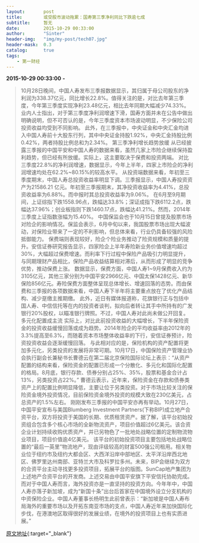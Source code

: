 ```yaml
---
layout:       post
title:        或受股市波动拖累：国寿第三季净利同比下跌逾七成
subtitle:     暂无
date:         2015-10-29 00:33:00
author:       "Sinter"
header-img:   "img/my-post/tech07.jpg"
header-mask:  0.3
catalog:      true
tags:
    - 第一财经
---
```


**2015-10-29 00:33:00**  **-**

> 10月28日晚间，中国人寿发布三季报数据显示，其归属于母公司股东的净利润为338.37亿元，同比增长22.8%。值得关注的是，对比去年第三季度，今年第三季度实现净利23.48亿元，相比去年同期大幅减少74.33%。
业内人士指出，对于第三季度净利润增速下滑，国寿方面并未在公告中做出明确说明，但不可否认的是，今年三季度资本市场波动明显，不少保险公司投资收益均受到不同影响。
此外，在三季报中，中央证金和中央汇金均进入中国人寿前十大股东行列，其中中央证金持股1.92%，中央汇金持股比例0.42%，两者持股比例总和为2.34%。
第三季净利增长趋势放缓
从已经披露三季报的中国平安和中国人寿的数据来看，虽然几家上市险企继续保持盈利趋势，但已经有所放缓。实际上，这主要取决于保费和投资两端。
对比三季度22.8%的净利润增速，数据显示，今年上半年，四家上市险企的净利润增速均处在62.2%~80.15%的较高水平。
从投资端数据来看，年初至三季度期末，中国人寿总投资收益率明显下调。三季报显示，中国人寿投资资产为21586.21 亿元。年初至三季报期末，其净投资收益率为4.41%，总投资收益率为6.88%。而中报时其总投资收益率为9.06%。
在6月至9月期间，上证综指下跌1558.96点，跌幅达33.8%；深证成指下跌6112.2点，跌幅达37.96%；创业板指则下跌1460.17点，跌幅达41.21%。然而，2014年三季度上证指数涨幅为15.40%。
中国保监会也于10月15日曾提及股票市场对险企的影响情况。保监会表示，6月中旬以来，我国股票市场出现大幅波动，对保险业带来了一定的不利影响，但总体来看，行业仍具备较强的风险抵御能力。
保费端则表现较好，险企个险业务推动了险资规模和质量的提升。安信证券研究报告显示，四家险企上半年寿险新业务价值增速均超过30%，大幅超过保费增速。而利率下行过程中保险产品吸引力明显提升，与同期理财产品相比，保险产品收益结算相对滞后，从而形成了明显的竞争优势，推动保费上涨。
数据显示，保费方面，中国人寿1~9月保费收入约为3105亿元，其他三家分别为中国平安2966亿元、中国太保1428亿元、新华保险856亿元。寿险保费方面整体呈现总体增长、增速回落的态势。而由保费和三季报的各项数据来看，中国人寿下半年将主要重点放在了优化产品结构、减少趸缴主推期缴。
此外，近日有媒体报道称，花旗银行正与包括中国人寿、中信信托等在内的投资者谈判，拟向后者转让其手中所持有的广发银行20%股权，以瞄准银行牌照。不过，中国人寿对此尚未做公开回复。
多元化配置成主流
实际上，对比此前投资收益的大幅增长，下半年保险资金的投资收益缓慢回落或成为趋势。2014年险企的平均收益率由2012年的3.3%提高至6.3%，而随着资本市场整体收益率的下行，安信证券预计，险资投资收益会逐渐缓慢回落。
与此相对应的是，保险机构的资产配置将更加多元化，另类投资的发展将非常可期。10月17日，中国保险资产管理业协会执行副会长兼秘书长曹德云在第二届北京保险国际论坛上表示：“从资产配置的结构来看，保险资金的配置已形成一个分散化、多元化和国际化配置的格局。8月底，银行存款、债券分别占25%、35%，股票和基金合计占13%，另类投资占22%。”
曹德云表示，近年来，保险资金在存款和债券类资产上的配置比例明显降低，主要让位于另类投资。对于市场比较关注的保险资金境外投资情况，目前保险资金境外投资的规模大致在230亿美元，占总资产的1.5%左右。
刚刚发布三季报的中国平安亦再有举动。10月27日，中国平安宣布与美国Blumberg Investment Partners(下称BIP)成立地产合资平台，双方将投资于美国的长期、优质租赁资产。据了解，该平台初始投资组合包含多个核心市场的全新物流资产，项目价值超过6亿美元。该合资企业计划持续收购优质资产，并已另物色了一批地处战略位置的定制物流物业项目，项目价值逾4亿美元。
该平台的初始投资项目主要包括地处战略位置的“最后一英里”物流地产，现由评级较高的财富500强公司租用。相关物业位于纽约市及纽约大都会区、大西洋沿岸中部地区、太平洋沿岸西北地区、佛罗里达州南部、亚特兰大市及科罗拉多州。未来，BIP会继续为双方的合资平台主动寻找更多投资项目，拓展平台的版图。SunCap地产集团为上述地产合资平台的开发商。上述交易由中国平安旗下平安信托协助完成。
而对于中国人寿而言，海外投资亦是一直坚持的投资方向。今年年中，中国人寿亦落子新加坡，成为“新国十条”出台后首家在中国境外设立分支机构的中资保险企业。中国人寿董事长杨明生此前曾表示：“新加坡是中国人寿布局海外的重要市场以及开拓东南亚市场的支点，中国人寿近年来加快国际化步伐，在港澳地区取得很好的发展业绩，在境外的投资项目上也有实质进展。”  


[原文地址](http://www.yicai.com/news/4704002.html){:target="_blank"}


